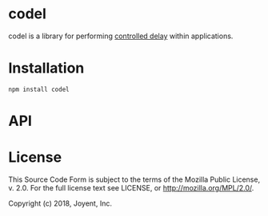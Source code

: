 # codel

codel is a library for performing [controlled delay] within applications.

# Installation

    npm install codel

# API

# License

This Source Code Form is subject to the terms of the Mozilla Public License, v.
2.0.  For the full license text see LICENSE, or http://mozilla.org/MPL/2.0/.

Copyright (c) 2018, Joyent, Inc.

[controlled delay]: https://en.wikipedia.org/wiki/CoDel
